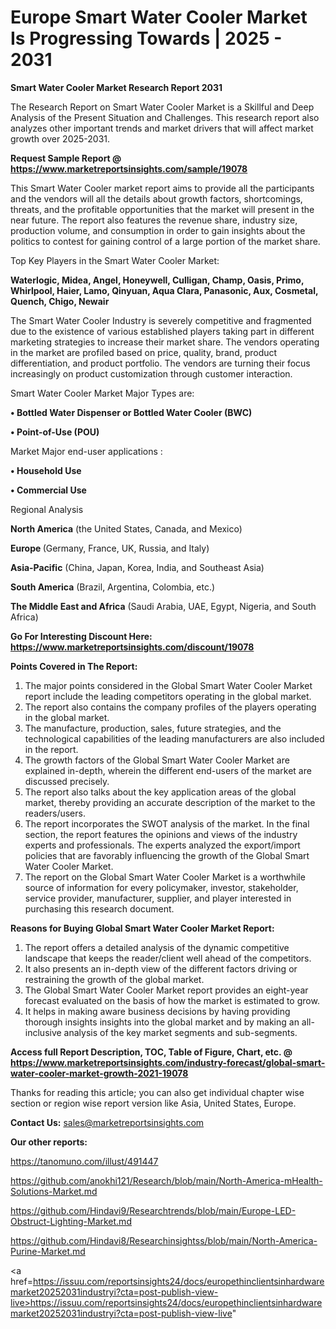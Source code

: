 # Europe Smart Water Cooler Market Is Progressing Towards | 2025 - 2031

<strong>Smart Water Cooler Market Research Report 2031</strong>

The Research Report on Smart Water Cooler Market is a Skillful and Deep Analysis of the Present Situation and Challenges. This research report also analyzes other important trends and market drivers that will affect market growth over 2025-2031.

<strong>Request Sample Report @ <a href=https://www.marketreportsinsights.com/sample/19078>https://www.marketreportsinsights.com/sample/19078</a></strong>

This Smart Water Cooler market report aims to provide all the participants and the vendors will all the details about growth factors, shortcomings, threats, and the profitable opportunities that the market will present in the near future. The report also features the revenue share, industry size, production volume, and consumption in order to gain insights about the politics to contest for gaining control of a large portion of the market share.

Top Key Players in the Smart Water Cooler Market:

<strong>Waterlogic, Midea, Angel, Honeywell, Culligan, Champ, Oasis, Primo, Whirlpool, Haier, Lamo, Qinyuan, Aqua Clara, Panasonic, Aux, Cosmetal, Quench, Chigo, Newair</strong>

The Smart Water Cooler Industry is severely competitive and fragmented due to the existence of various established players taking part in different marketing strategies to increase their market share. The vendors operating in the market are profiled based on price, quality, brand, product differentiation, and product portfolio. The vendors are turning their focus increasingly on product customization through customer interaction.

Smart Water Cooler Market Major Types are:

<strong>• Bottled Water Dispenser or Bottled Water Cooler (BWC)

• Point-of-Use (POU)</strong>

Market Major end-user applications :

<strong>• Household Use

• Commercial Use</strong>

Regional Analysis

</u><strong><b>North America</b></strong> (the United States, Canada, and Mexico)

<strong><b>Europe </b></strong>(Germany, France, UK, Russia, and Italy)

<strong><b>Asia-Pacific</b></strong> (China, Japan, Korea, India, and Southeast Asia)

<strong><b>South America</b></strong> (Brazil, Argentina, Colombia, etc.)

<strong><b>The Middle East and Africa</b></strong> (Saudi Arabia, UAE, Egypt, Nigeria, and South Africa)

<strong>Go For Interesting Discount Here: <a href=https://www.marketreportsinsights.com/discount/19078>https://www.marketreportsinsights.com/discount/19078</a></strong>

<strong>Points Covered in The Report:</strong>
<ol>
  <li>The major points considered in the Global Smart Water Cooler Market report include the leading competitors operating in the global market.</li>
  <li>The report also contains the company profiles of the players operating in the global market.</li>
  <li>The manufacture, production, sales, future strategies, and the technological capabilities of the leading manufacturers are also included in the report.</li>
  <li>The growth factors of the Global Smart Water Cooler Market are explained in-depth, wherein the different end-users of the market are discussed precisely.</li>
  <li>The report also talks about the key application areas of the global market, thereby providing an accurate description of the market to the readers/users.</li>
  <li>The report incorporates the SWOT analysis of the market. In the final section, the report features the opinions and views of the industry experts and professionals. The experts analyzed the export/import policies that are favorably influencing the growth of the Global Smart Water Cooler Market.</li>
  <li>The report on the Global Smart Water Cooler Market is a worthwhile source of information for every policymaker, investor, stakeholder, service provider, manufacturer, supplier, and player interested in purchasing this research document.</li>
</ol>
<strong>Reasons for Buying Global Smart Water Cooler Market Report:</strong>

<ol>
  <li>The report offers a detailed analysis of the dynamic competitive landscape that keeps the reader/client well ahead of the competitors.</li>
  <li>It also presents an in-depth view of the different factors driving or restraining the growth of the global market.</li>
  <li>The Global Smart Water Cooler Market report provides an eight-year forecast evaluated on the basis of how the market is estimated to grow.</li>
  <li>It helps in making aware business decisions by having providing thorough insights insights into the global market and by making an all-inclusive analysis of the key market segments and sub-segments.</li>
</ol>
<strong>Access full Report Description, TOC, Table of Figure, Chart, etc. @ <a href=https://www.marketreportsinsights.com/industry-forecast/global-smart-water-cooler-market-growth-2021-19078>https://www.marketreportsinsights.com/industry-forecast/global-smart-water-cooler-market-growth-2021-19078</a></strong>


Thanks for reading this article; you can also get individual chapter wise section or region wise report version like Asia, United States, Europe.

<strong>Contact Us:</strong>
sales@marketreportsinsights.com

<strong>Our other reports:</strong>

<a href=https://tanomuno.com/illust/491447>https://tanomuno.com/illust/491447</a>

<a href=https://github.com/anokhi121/Research/blob/main/North-America-mHealth-Solutions-Market.md>https://github.com/anokhi121/Research/blob/main/North-America-mHealth-Solutions-Market.md</a>

<a href=https://github.com/Hindavi9/Researchtrends/blob/main/Europe-LED-Obstruct-Lighting-Market.md>https://github.com/Hindavi9/Researchtrends/blob/main/Europe-LED-Obstruct-Lighting-Market.md</a>

<a href=https://github.com/Hindavi8/Researchinsightss/blob/main/North-America-Purine-Market.md>https://github.com/Hindavi8/Researchinsightss/blob/main/North-America-Purine-Market.md</a>

<a href=https://issuu.com/reportsinsights24/docs/europethinclientsinhardwaremarket20252031industryi?cta=post-publish-view-live>https://issuu.com/reportsinsights24/docs/europethinclientsinhardwaremarket20252031industryi?cta=post-publish-view-live</a>"
